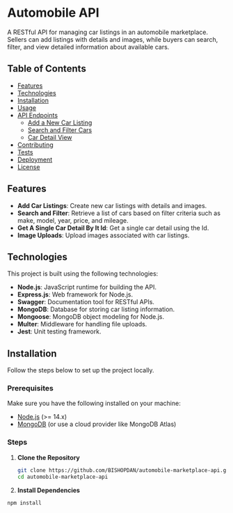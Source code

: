 # Automobile API

A RESTful API for managing car listings in an automobile marketplace. Sellers can add listings with details and images, while buyers can search, filter, and view detailed information about available cars.

## Table of Contents

- [Features](#features)
- [Technologies](#technologies)
- [Installation](#installation)
- [Usage](#usage)
- [API Endpoints](#api-endpoints)
  - [Add a New Car Listing](#add-a-new-car-listing)
  - [Search and Filter Cars](#search-and-filter-cars)
  - [Car Detail View](#car-detail-view)
- [Contributing](#contributing)
- [Tests](#tests)
- [Deployment](#deployment)
- [License](#license)

## Features

- **Add Car Listings**: Create new car listings with details and images.
- **Search and Filter**: Retrieve a list of cars based on filter criteria such as make, model, year, price, and mileage.
- **Get A Single Car Detail By It Id**: Get a single car detail using the Id.
- **Image Uploads**: Upload images associated with car listings.

## Technologies

This project is built using the following technologies:

- **Node.js**: JavaScript runtime for building the API.
- **Express.js**: Web framework for Node.js.
- **Swagger**: Documentation tool for RESTful APIs.
- **MongoDB**: Database for storing car listing information.
- **Mongoose**: MongoDB object modeling for Node.js.
- **Multer**: Middleware for handling file uploads.
- **Jest**: Unit testing framework.

## Installation

Follow the steps below to set up the project locally.

### Prerequisites

Make sure you have the following installed on your machine:

- [Node.js](https://nodejs.org/) (>= 14.x)
- [MongoDB](https://www.mongodb.com/) (or use a cloud provider like MongoDB Atlas)

### Steps

1. **Clone the Repository**

   ```bash
   git clone https://github.com/BISHOPDAN/automobile-marketplace-api.git
   cd automobile-marketplace-api


2.  **Install Dependencies**

   ```bash
   npm install